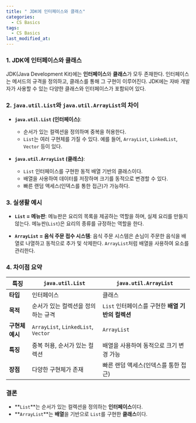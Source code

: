 ```yaml
---
title: " JDK에 인터페이스와 클래스"
categories:
  - CS Basics
tags:
  - CS Basics
last_modified_at: 
---
```


### 1. JDK에 인터페이스와 클래스 

JDK(Java Development Kit)에는 **인터페이스**와 **클래스**가 모두 존재한다. 인터페이스는 메서드의 규격을 정의하고, 클래스를 통해 그 구현이 이루어진다. JDK에는 자바 개발자가 사용할 수 있는 다양한 클래스와 인터페이스가 포함되어 있다.

### 2. `java.util.List`와 `java.util.ArrayList`의 차이

- **`java.util.List` (인터페이스)**: 
  - 순서가 있는 컬렉션을 정의하며 중복을 허용한다.
  - `List`는 여러 구현체를 가질 수 있다. 예를 들어, `ArrayList`, `LinkedList`, `Vector` 등이 있다.

- **`java.util.ArrayList` (클래스)**: 
  - `List` 인터페이스를 구현한 동적 배열 기반의 클래스이다.
  - 배열을 사용하여 데이터를 저장하며 크기를 동적으로 변경할 수 있다.
  - 빠른 랜덤 액세스(인덱스를 통한 접근)가 가능하다.

### 3. 실생활 예시

- **`List` = 메뉴판**: 메뉴판은 요리의 목록을 제공하는 역할을 하며, 실제 요리를 만들지 않는다. 메뉴판(`List`)은 요리의 종류를 규정하는 역할을 한다.
  
- **`ArrayList` = 음식 주문 접수 시스템**: 음식 주문 시스템은 손님이 주문한 음식을 배열로 나열하고 동적으로 추가 및 삭제한다. `ArrayList`처럼 배열을 사용하여 요소를 관리한다.

### 4. 차이점 요약

| **특징**              | **`java.util.List`**              | **`java.util.ArrayList`**              |
|--------------------|----------------------------------|--------------------------------------|
| **타입**             | 인터페이스                        | 클래스                              |
| **목적**             | 순서가 있는 컬렉션을 정의하는 규격 | `List` 인터페이스를 구현한 **배열 기반의 컬렉션** |
| **구현체 예시**       | `ArrayList`, `LinkedList`, `Vector` | `ArrayList`                          |
| **특징**             | 중복 허용, 순서가 있는 컬렉션       | 배열을 사용하여 동적으로 크기 변경 가능 |
| **장점**             | 다양한 구현체가 존재              | 빠른 랜덤 액세스(인덱스를 통한 접근) |

### 결론

- **`List`**는 순서가 있는 컬렉션을 정의하는 **인터페이스**이다.
- **`ArrayList`**는 **배열**을 기반으로 `List`를 구현한 **클래스**이다.
